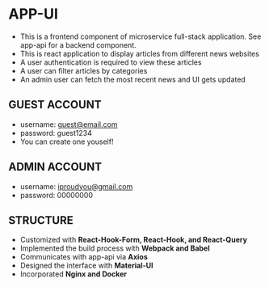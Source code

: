 # APP-UI
- This is a frontend component of microservice full-stack application. See app-api for a backend component. 
- This is react application to display articles from different news websites
- A user authentication is required to view these articles
- A user can filter articles by categories
- An admin user can fetch the most recent news and UI gets updated

## GUEST ACCOUNT
- username: guest@email.com
- password: guest1234
- You can create one youself!

## ADMIN ACCOUNT
- username: iproudyou@gmail.com
- password: 00000000

## STRUCTURE
- Customized with **React-Hook-Form, React-Hook, and React-Query**
- Implemented the build process with **Webpack and Babel**
- Communicates with app-api via **Axios**
- Designed the interface with **Material-UI**
- Incorporated **Nginx and Docker**
